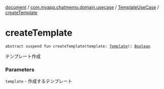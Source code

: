 [document](../../index.md) / [com.myapp.chatmemo.domain.usecase](../index.md) / [TemplateUseCase](index.md) / [createTemplate](./create-template.md)

# createTemplate

`abstract suspend fun createTemplate(template: `[`Template`](../../com.myapp.chatmemo.domain.model.entity/-template/index.md)`): `[`Boolean`](https://kotlinlang.org/api/latest/jvm/stdlib/kotlin/-boolean/index.html)

テンプレート作成

### Parameters

`template` - 作成するテンプレート